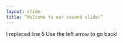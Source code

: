 ```yaml
---
layout: slide
title: “Welcome to our second slide!”
---
```

I replaced line 5
Use the left arrow to go back!
